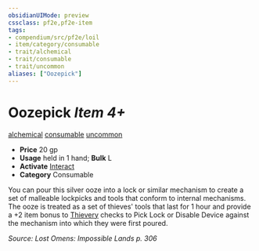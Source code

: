 ```yaml
---
obsidianUIMode: preview
cssclass: pf2e,pf2e-item
tags:
- compendium/src/pf2e/loil
- item/category/consumable
- trait/alchemical
- trait/consumable
- trait/uncommon
aliases: ["Oozepick"]
---
```

# Oozepick *Item 4+*  
[alchemical](../../../rules/traits/alchemical.md)  [consumable](../../../rules/traits/consumable.md)  [uncommon](../../../rules/traits/uncommon.md)  

- **Price** 20 gp
- **Usage** held in 1 hand; **Bulk** L
- **Activate** [Interact](../../../rules/actions/interact.md)
- **Category** Consumable

You can pour this silver ooze into a lock or similar mechanism to create a set of malleable lockpicks and tools that conform to internal mechanisms. The ooze is treated as a set of thieves' tools that last for 1 hour and provide a +2 item bonus to [Thievery](../../skills.md#Thievery) checks to Pick Lock or Disable Device against the mechanism into which they were first poured.

*Source: Lost Omens: Impossible Lands p. 306*